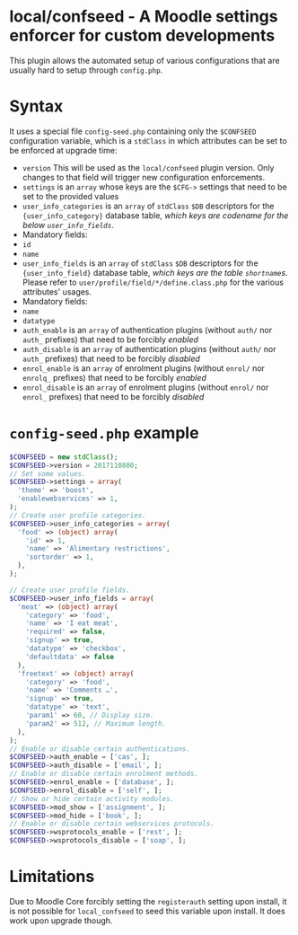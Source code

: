 # local/confseed - A Moodle settings enforcer for custom developments

This plugin allows the automated setup of various configurations that are usually hard to setup through `config.php`.

# Syntax

It uses a special file `config-seed.php` containing only the `$CONFSEED` configuration variable, which is a `stdClass` in which attributes can be set to be enforced at upgrade time:

* `version` This will be used as the `local/confseed` plugin version. Only changes to that field will trigger new configuration enforcements.
* `settings` is an `array` whose keys are the `$CFG->` settings that need to be set to the provided values
* `user_info_categories` is an `array` of `stdClass` `$DB` descriptors for the `{user_info_category}` database table, *which keys are codename for the below `user_info_fields`*.
 * Mandatory fields:
  * `id`
  * `name`
* `user_info_fields` is an `array` of `stdClass` `$DB` descriptors for the `{user_info_field}` database table, *which keys are the table `shortname`s*. Please refer to `user/profile/field/*/define.class.php` for the various attributes' usages.
 * Mandatory fields:
  * `name`
  * `datatype`
* `auth_enable` is an `array` of authentication plugins (without `auth/` nor `auth_` prefixes) that need to be forcibly *enabled*
* `auth_disable` is an `array` of authentication plugins (without `auth/` nor `auth_` prefixes) that need to be forcibly *disabled*
* `enrol_enable` is an `array` of enrolment plugins (without `enrol/` nor `enrolq_` prefixes) that need to be forcibly *enabled*
* `enrol_disable` is an `array` of enrolment plugins (without `enrol/` nor `enrol_` prefixes) that need to be forcibly *disabled*


# `config-seed.php` example
```php
$CONFSEED = new stdClass();
$CONFSEED->version = 2017110800;
// Set some values.
$CONFSEED->settings = array(
  'theme' => 'boost',
  'enablewebservices' => 1,
);
// Create user profile categories.
$CONFSEED->user_info_categories = array(
  'food' => (object) array(
    'id' => 1,
    'name' => 'Alimentary restrictions',
    'sortorder' => 1,
  ),
);

// Create user profile fields.
$CONFSEED->user_info_fields = array(
  'meat' => (object) array(
    'category' => 'food',
    'name' => 'I eat meat',
    'required' => false,
    'signup' => true,
    'datatype' => 'checkbox',
    'defaultdata' => false
  ),
  'freetext' => (object) array(
    'category' => 'food',
    'name' => 'Comments …',
    'signup' => true,
    'datatype' => 'text',
    'param1' => 60, // Display size.
    'param2' => 512, // Maximum length.
  ),
);
// Enable or disable certain authentications.
$CONFSEED->auth_enable = ['cas', ];
$CONFSEED->auth_disable = ['email', ];
// Enable or disable certain enrolment methods.
$CONFSEED->enrol_enable = ['database', ];
$CONFSEED->enrol_disable = ['self', ];
// Show or hide certain activity modules.
$CONFSEED->mod_show = ['assignment', ];
$CONFSEED->mod_hide = ['book', ];
// Enable or disable certain webservices protocols.
$CONFSEED->wsprotocols_enable = ['rest', ];
$CONFSEED->wsprotocols_disable = ['soap', ];
```

# Limitations

Due to Moodle Core forcibly setting the `registerauth` setting upon install, it is not possible for `local_confseed` to seed this variable upon install. It does work upon upgrade though.
